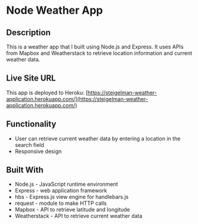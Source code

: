 # Node Weather App

## Description
This is a weather app that I built using Node.js and Express. It uses APIs from Mapbox and Weatherstack to retrieve location information and current weather data.

## Live Site URL
This app is deployed to Heroku: 
[https://steigelman-weather-application.herokuapp.com/](https://steigelman-weather-application.herokuapp.com/)

## Functionality
* User can retrieve current weather data by entering a location in the search field
* Responsive design

## Built With
* Node.js - JavaScript runtime environment
* Express - web application framework
* hbs - Express.js view engine for handlebars.js
* request - module to make HTTP calls
* Mapbox - API to retrieve latitude and longitude
* Weatherstack - API to retrieve current weather data
